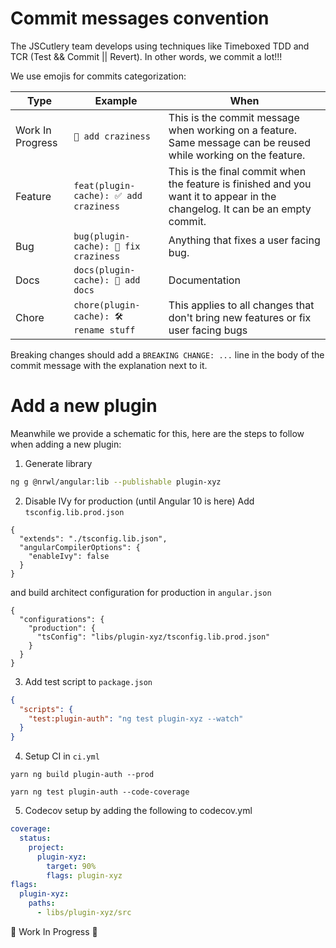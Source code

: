 # Commit messages convention

The JSCutlery team develops using techniques like Timeboxed TDD and TCR (Test && Commit || Revert). In other words, we commit a lot!!!

We use emojis for commits categorization:

| Type             | Example | When |
| ---------------- | ------- | ------------- |
| Work In Progress | `🚧 add craziness` | This is the commit message when working on a feature. Same message can be reused while working on the feature. |
| Feature          | `feat(plugin-cache): ✅ add craziness` | This is the final commit when the feature is finished and you want it to appear in the changelog. It can be an empty commit. |
| Bug              | `bug(plugin-cache): 🐞 fix craziness` | Anything that fixes a user facing bug. |
| Docs             | `docs(plugin-cache): 📝 add docs` | Documentation |
| Chore            | `chore(plugin-cache): 🛠 rename stuff` | This applies to all changes that don't bring new features or fix user facing bugs |

Breaking changes should add a `BREAKING CHANGE: ...` line in the body of the commit message with the explanation next to it.

# Add a new plugin

Meanwhile we provide a schematic for this, here are the steps to follow when adding a new plugin:

1. Generate library
```sh
ng g @nrwl/angular:lib --publishable plugin-xyz
```

2. Disable IVy for production (until Angular 10 is here)
Add `tsconfig.lib.prod.json`
```
{
  "extends": "./tsconfig.lib.json",
  "angularCompilerOptions": {
    "enableIvy": false
  }
}
```
and build architect configuration for production in `angular.json`
```
{
  "configurations": {
    "production": {
      "tsConfig": "libs/plugin-xyz/tsconfig.lib.prod.json"
    }
  }
}
```

3. Add test script to `package.json`
```json
{
  "scripts": {
    "test:plugin-auth": "ng test plugin-xyz --watch"
  }
}
```

4. Setup CI in `ci.yml`
```
yarn ng build plugin-auth --prod
```

```
yarn ng test plugin-auth --code-coverage
```

5. Codecov setup by adding the following to codecov.yml
```yaml
coverage:
  status:
    project:
      plugin-xyz:
        target: 90%
        flags: plugin-xyz
flags:
  plugin-xyz:
    paths:
      - libs/plugin-xyz/src
```

🚧 Work In Progress 🚧
